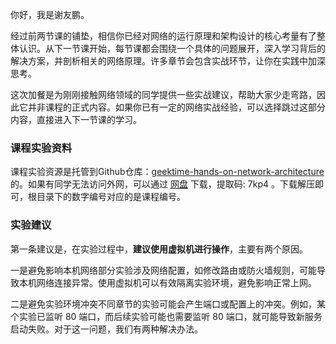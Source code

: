 你好，我是谢友鹏。

经过前两节课的铺垫，相信你已经对网络的运行原理和架构设计的核心考量有了整体认识。从下一节课开始，每节课都会围绕一个具体的问题展开，深入学习背后的解决方案，并剖析相关的网络原理。许多章节会包含实战环节，让你在实践中加深思考。

这次加餐是为刚刚接触网络领域的同学提供一些实战建议，帮助大家少走弯路，因此它并非课程的正式内容。如果你已有一定的网络实战经验，可以选择跳过这部分内容，直接进入下一节课的学习。

### 课程实验资料

课程实验资源是托管到Github仓库：[geektime-hands-on-network-architecture](https://github.com/xyp-root/geektime-hands-on-network-architecture) 的。如果有同学无法访问外网，可以通过 [网盘](https://pan.baidu.com/s/1oCyS4AbaBBmcSVAP4NqX9A) 下载，提取码: 7kp4 。下载解压即可，根目录下的数字编号对应的是课程编号。

### 实验建议

第一条建议是，在实验过程中，**建议使用虚拟机进行操作**，主要有两个原因。

一是避免影响本机网络部分实验涉及网络配置，如修改路由或防火墙规则，可能导致本机网络连接异常。使用虚拟机可以有效隔离实验环境，避免影响正常上网。

二是避免实验环境冲突不同章节的实验可能会产生端口或配置上的冲突。例如，某个实验已监听 80 端口，而后续实验可能也需要监听 80 端口，就可能导致新服务启动失败。对于这一问题，我们有两种解决办法。